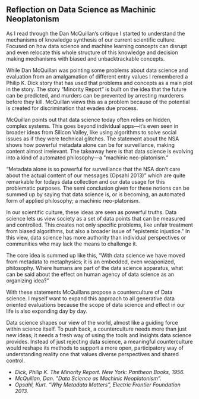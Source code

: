 ## Reflection on Data Science as Machinic Neoplatonism

As I read through the Dan McQuillan’s critique I started to understand the mechanisms of knowledge synthesis of our current scientific culture. Focused on how data science and machine learning concepts can disrupt and even relocate this whole structure of this knowledge and decision making mechanisms with biased and unbacktrackable concepts.

While Dan McQuillan was pointing some problems about data science and evaluation from an amalgamation of different entry values I remembered a Philip K. Dick story that has used that problems and concepts as a main plot in the story. The story “Minority Report” is built on the idea that the future can be predicted, and murders can be prevented by arresting murderers before they kill. McQuillan views this as a problem because of the potential is created for discrimination that evades due process.

McQuillan points out that data science today often relies on hidden, complex systems. This goes beyond individual apps—it’s even seen in broader ideas from Silicon Valley, like using algorithms to solve social issues as if they were technical glitches. The statement about the NSA shows how powerful metadata alone can be for surveillance, making content almost irrelevant. The takeaway here is that data science is evolving into a kind of automated philosophy—a "machinic neo-platonism.”

“Metadata alone is so powerful for surveillance that the NSA don’t care about the actual content of our messages (Opsahl 2013)” which are quite remarkable for todays data collection and our data usage for this problematic purposes. The semi conclusion given for these notions can be summed up by saying that data science is, or is becoming, an automated form of applied philosophy; a machinic neo-platonism.

In our scientific culture, these ideas are seen as powerful truths. Data science lets us view society as a set of data points that can be measured and controlled. This creates not only specific problems, like unfair treatment from biased algorithms, but also a broader issue of "epistemic injustice." In this view, data science has more authority than individual perspectives or communities who may lack the means to challenge it.

The core idea is summed up like this, “With data science we have moved from metadata to metaphysics; it is an embedded, even weaponized, philosophy. Where humans are part of the data science apparatus, what can be said about the effect on human agency of data science as an organizing idea?”

With these statements McQuillans propose a counterculture of Data science. I myself want to expand this approach to all generative data oriented evaluations because the scope of data science and effect in our life is also expanding day by day.

Data science shapes our view of the world, almost like a guiding force within science itself. To push back, a counterculture needs more than just new ideas; it needs a fresh way of using the tools and insights data science provides. Instead of just rejecting data science, a meaningful counterculture would reshape its methods to support a more open, participatory way of understanding reality one that values diverse perspectives and shared control.

- _Dick, Philip K. The Minority Report. New York: Pantheon Books, 1956._
- _McQuillan, Dan. "Data Science as Machinic Neoplatonism”._
- _Opsahl, Kurt. “Why Metadata Matters”, Electric Frontier Foundation 2013._